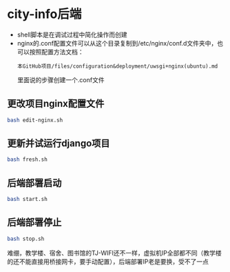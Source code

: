 # city-info后端

- shell脚本是在调试过程中简化操作而创建
- nginx的.conf配置文件可以从这个目录复制到/etc/nginx/conf.d文件夹中，也可以按照配置方法文档：
  ```
  本GitHub项目/files/configuration&deployment/uwsgi+nginx(ubuntu).md
  ```
  里面说的步骤创建一个.conf文件

## 更改项目nginx配置文件
```sh
bash edit-nginx.sh
```

## 更新并试运行django项目
```sh
bash fresh.sh
```

## 后端部署启动
```sh
bash start.sh
```

## 后端部署停止
```sh
bash stop.sh
```

难绷，教学楼、宿舍、图书馆的TJ-WIFI还不一样，虚拟机IP全部都不同（教学楼的还不能直接用桥接网卡，要手动配置），后端部署IP老是要换，受不了一点